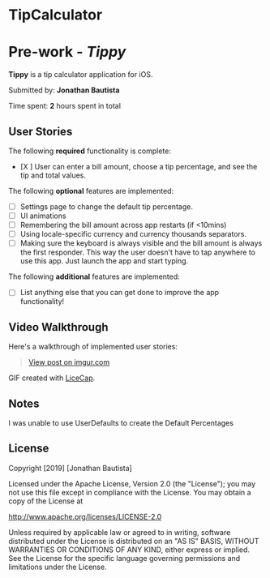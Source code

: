 # TipCalculator
# Pre-work - *Tippy*

**Tippy** is a tip calculator application for iOS.

Submitted by: **Jonathan Bautista**

Time spent: **2** hours spent in total

## User Stories

The following **required** functionality is complete:

* [X ] User can enter a bill amount, choose a tip percentage, and see the tip and total values.

The following **optional** features are implemented:
* [ ] Settings page to change the default tip percentage.
* [ ] UI animations
* [ ] Remembering the bill amount across app restarts (if <10mins)
* [ ] Using locale-specific currency and currency thousands separators.
* [ ] Making sure the keyboard is always visible and the bill amount is always the first responder. This way the user doesn't have to tap anywhere to use this app. Just launch the app and start typing.

The following **additional** features are implemented:

- [ ] List anything else that you can get done to improve the app functionality!

## Video Walkthrough 

Here's a walkthrough of implemented user stories:






<blockquote class="imgur-embed-pub" lang="en" data-id="TUMQYC2"><a href="//imgur.com/TUMQYC2">View post on imgur.com</a></blockquote><script async src="//s.imgur.com/min/embed.js" charset="utf-8"></script>








GIF created with [LiceCap](http://www.cockos.com/licecap/).

## Notes

I was unable to use UserDefaults to create the Default Percentages

## License

Copyright [2019] [Jonathan Bautista]

Licensed under the Apache License, Version 2.0 (the "License");
you may not use this file except in compliance with the License.
You may obtain a copy of the License at

http://www.apache.org/licenses/LICENSE-2.0

Unless required by applicable law or agreed to in writing, software
distributed under the License is distributed on an "AS IS" BASIS,
WITHOUT WARRANTIES OR CONDITIONS OF ANY KIND, either express or implied.
See the License for the specific language governing permissions and
limitations under the License.
